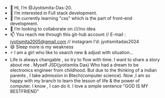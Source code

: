 - 👋 Hi, I’m @Jyotismita-Das-20.
- 👀 I’m interested in Full stack development.
- 🌱 I’m currently learning "css" which is the part of front-end development. 
- 💞️ I’m looking to collaborate on ////no idea
- 📫 You reach me through this git-hub account // E-mail : jyotismita2005@gmail.com // instagram I'd: jyotismitadas2024
- 😄 Sleep more is my weakness
- ⚡ I am a girl who like to search new & adjust with situation...
-  Life is always changable , so try to flow with time. I want to share a story about me . 
   Myself JSD(jyotismita Das) Who had a dream to be electronics engineer from childhood. But due to the thinking of a indian parents , I take admission in Btech(computer science).
   Now ,I am so happy with my branch to learn the lesson of life & the power of computer. I know , I can do it. I love a simple sentence "GOD IS MY BESTFRIEND"
 

